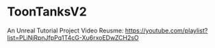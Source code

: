 # ToonTanksV2
 An Unreal Tutorial Project
Video Reusme:
https://youtube.com/playlist?list=PLiNjRpnJfpPq1T4cG-Xu6rxoEDwZCH2sO
